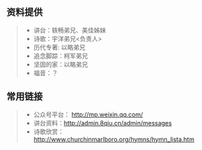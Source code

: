 

## 资料提供
>*	讲台：轶畅弟兄、美佳姊妹
>*	诗歌：宇洋弟兄<负责人>
>*	历代专著: 以略弟兄
>*	追念脚踪：柯军弟兄
>*	坚固的家：以略弟兄
>*	福音：？

## 常用链接
>*   公众号平台： http://mp.weixin.qq.com/
>*   讲台资料：http://admin.8qiu.cn/admin/messages
>*   诗歌欣赏：http://www.churchinmarlboro.org/hymns/hymn_lista.htm
